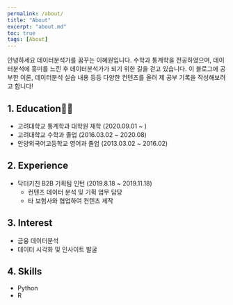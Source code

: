 ```yaml
---
permalink: /about/
title: "About"
excerpt: "about.md"
toc: true
tags: [About]
---
```


안녕하세요 데이터분석가를 꿈꾸는 이혜원입니다. 수학과 통계학을 전공하였으며, 데이터분석에 흥미를 느낀 후 데이터분석가가 되기 위한 길을 걷고 있습니다. 이 블로그에 공부한 이론, 데이터분석 실습 내용 등등 다양한 컨텐츠를 올려 제 공부 기록을 작성해보려고 합니다!

## 1. Education👩‍🎓
 + 고려대학교 통계학과 대학원 재학 (2020.09.01 ~ )
 + 고려대학교 수학과 졸업 (2016.03.02 ~ 2020.08)
 + 안양외국어고등학교 영어과 졸업 (2013.03.02 ~ 2016.02)


## 2. Experience
 + 닥터키친 B2B 기획팀 인턴 (2019.8.18 ~ 2019.11.18)
   - 컨텐츠 데이터 분석 및 기획 업무 담당
   - 타 보험사와 협업하여 컨텐츠 제작
   

## 3. Interest
 + 금융 데이터분석
 + 데이터 시각화 및 인사이트 발굴
 
 
## 4. Skills
 + Python
 + R
